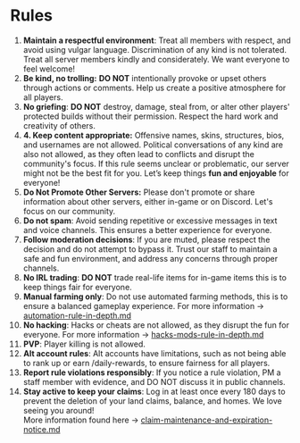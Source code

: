 # Rules

1. **Maintain a respectful environment**: Treat all members with respect, and avoid using vulgar language. Discrimination of any kind is not tolerated. Treat all server members kindly and considerately.  We want everyone to feel welcome!
2. **Be kind, no trolling:** **DO NOT** intentionally provoke or upset others through actions or comments. Help us create a positive atmosphere for all players.
3. **No griefing**: **DO NOT** destroy, damage, steal from, or alter other players' protected builds without their permission. Respect the hard work and creativity of others.
4. **4. Keep content appropriate:** Offensive names, skins, structures, bios, and usernames are not allowed. Political conversations of any kind are also not allowed, as they often lead to conflicts and disrupt the community's focus. If this rule seems unclear or problematic, our server might not be the best fit for you. Let’s keep things **fun and enjoyable** for everyone!
5. **Do Not Promote Other Servers:** Please don't promote or share information about other servers, either in-game or on Discord. Let's focus on our community.
6. **Do not spam**: Avoid sending repetitive or excessive messages in text and voice channels. This ensures a better experience for everyone.
7. **Follow moderation decisions**: If you are muted, please respect the decision and do not attempt to bypass it. Trust our staff to maintain a safe and fun environment, and address any concerns through proper channels.
8. **No IRL trading**: **DO NOT** trade real-life items for in-game items this is to keep things fair for everyone.
9. **Manual farming only**: Do not use automated farming methods, this is to ensure a balanced gameplay experience. For more information -> [automation-rule-in-depth.md](automation-rule-in-depth.md "mention")
10. **No hacking**: Hacks or cheats are not allowed, as they disrupt the fun for everyone. For more information -> [hacks-mods-rule-in-depth.md](hacks-mods-rule-in-depth.md "mention")
11. **PVP**: Player killing is not allowed.
12. **Alt account rules**: Alt accounts have limitations, such as not being able to rank up or earn /daily-rewards, to ensure fairness for all players.
13. **Report rule violations responsibly**: If you notice a rule violation, PM a staff member with evidence, and DO NOT discuss it in public channels.
14. **Stay active to keep your claims**: Log in at least once every 180 days to prevent the deletion of your land claims, balance, and homes. We love seeing you around!\
    More information found here -> [claim-maintenance-and-expiration-notice.md](../land-claiming/claim-maintenance-and-expiration-notice.md "mention")

